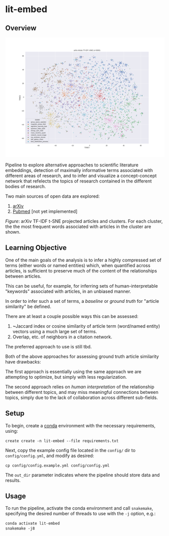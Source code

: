 lit-embed
=========

Overview
--------

![arxiv tf-idf t-SNE plot](extra/arxiv-lemma-tfidf-tsne.png)

Pipeline to explore alternative approaches to scientific literature embeddings, 
detection of maximally informative terms associated with different areas of research,
and to infer and visualize a concept-concept network that refelects the topics of
research contained in the different bodies of research.

Two main sources of open data are explored:

1. [arXiv](https://arxiv.org/)
2. [Pubmed](https://pubmed.ncbi.nlm.nih.gov/) [not yet implemented]

_Figure_: arXiv TF-IDF t-SNE projected articles and clusters. For each cluster, the the
most frequent words associated with articles in the cluster are shown.

Learning Objective
------------------

One of the main goals of the analysis is to infer a highly compressed set of terms
(either words or named entities) which, when quantified across articles, is sufficient
to preserve much of the content of the relationships between articles.

This can be useful, for example, for inferring sets of human-interpretable "keywords"
associated with articles, in an unbiased manner.

In order to infer such a set of terms, a _baseline_ or _ground truth_ for "article
similarity" be defined.

There are at least a couple possible ways this can be assessed:

1. ~Jaccard index or cosine similarity of article term (word/named entity) vectors using
   a much large set of terms.
2. Overlap, etc. of neighbors in a citation network.

The preferred approach to use is still tbd.

Both of the above approaches for assessing ground truth article similarity have
drawbacks:

The first approach is essentially using the same approach we are attempting to optimize,
but simply with less regularization.

The second approach relies on _human interpretation_ of the relationship between
different topics, and may miss meaningful connections between topics, simply due to the
lack of collaboration across different sub-fields.

Setup
-----

To begin, create a [conda](https://docs.conda.io/en/latest/) environment with the
necessary requirements, using:

```
create create -n lit-embed --file requirements.txt
```

Next, copy the example config file located in the `config/` dir to `config/config.yml`,
and modify as desired:

```
cp config/config.example.yml config/config.yml
```

The `out_dir` parameter indicates where the pipeline should store data and results.

Usage
-----

To run the pipeline, activate the conda environment and call `snakemake`, specifying
the desired number of threads to use with the `-j` option, e.g.:

```
conda activate lit-embed
snakemake -j8
```


